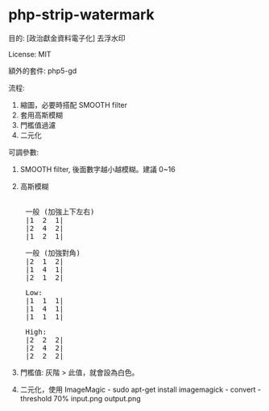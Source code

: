 php-strip-watermark
===================

目的: [政治獻金資料電子化] 去浮水印

License: MIT 

額外的套件: php5-gd

流程:
  1. 縮圖，必要時搭配 SMOOTH filter
  2. 套用高斯模糊
  3. 門檻值過濾
  4. 二元化
  
可調參數:
  1. SMOOTH filter, 後面數字越小越模糊。建議 0~16
  
  2. 高斯模糊
<pre>  
    一般 (加強上下左右)
    |1  2  1|
    |2  4  2|
    |1  2  1|
</pre>

<pre>
    一般 (加強對角)
    |2  1  2|
    |1  4  1|
    |2  1  2|
</pre>

<pre>
    Low: 
    |1  1  1|
    |1  4  1|
    |1  1  1|
</pre>
  
<pre>
    High:
    |2  2  2|
    |2  4  2|
    |2  2  2|
</pre>

  3. 門檻值: 灰階 > 此值，就會設為白色。
  
  4. 二元化，使用 ImageMagic
    - sudo apt-get install imagemagick
    - convert -threshold 70% input.png output.png
